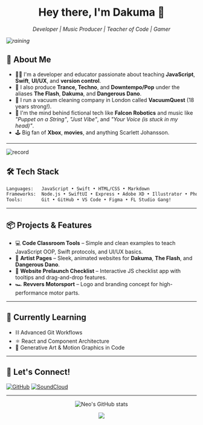 <!-- GitHub Profile README for Neo -->
<h1 align="center">Hey there, I'm Dakuma 👾</h1>
<p align="center">
  <i>Developer | Music Producer | Teacher of Code | Gamer</i>
</p>

<i>![raining](https://github.com/user-attachments/assets/4a0b0e9f-3234-4b07-9aa2-fb443234e510)</i>

## 🚀 About Me

- 👨‍🏫 I'm a developer and educator passionate about teaching **JavaScript**, **Swift**, **UI/UX**, and **version control**.
- 🎵 I also produce **Trance, Techno**, and **Downtempo/Pop** under the aliases **The Flash**, **Dakuma**, and **Dangerous Dano**.
- 🧹 I run a vacuum cleaning company in London called **VacuumQuest** (18 years strong!).
- 🤖 I'm the mind behind fictional tech like **Falcon Robotics** and music like _"Puppet on a String"_, _"Just Vibe"_, and _"Your Voice (is stuck in my head)"_.
- 🕹 Big fan of **Xbox**, **movies**, and anything Scarlett Johansson.

---

![record](https://github.com/user-attachments/assets/b19c6a3a-203b-4e1b-a852-d8ec97de95d2)


## 🛠 Tech Stack

```bash
Languages:   JavaScript • Swift • HTML/CSS • Markdown
Frameworks:  Node.js • SwiftUI • Express • Adobe XD • Illustrator • Photoshop
Tools:       Git • GitHub • VS Code • Figma • FL Studio Gang!
````

---

## 📦 Projects & Features

* 💻 **Code Classroom Tools** – Simple and clean examples to teach JavaScript OOP, Swift protocols, and UI/UX basics.
* 🎵 **Artist Pages** – Sleek, animated websites for **Dakuma**, **The Flash**, and **Dangerous Dano**.
* 🧪 **Website Prelaunch Checklist** – Interactive JS checklist app with tooltips and drag-and-drop features.
* 🏎 **Revvers Motorsport** – Logo and branding concept for high-performance motor parts.

---

## 🧠 Currently Learning

* ⛓️ Advanced Git Workflows
* ⚛️ React and Component Architecture
* 🎨 Generative Art & Motion Graphics in Code

---

## 📣 Let's Connect!

<p align="left">
  <a href="https://github.com/dakuma" target="_blank"><img alt="GitHub" src="https://img.shields.io/badge/GitHub-%23121011.svg?style=flat&logo=github&logoColor=white"/></a>
  <a href="https://soundcloud.com/YOUR-SOUNDCLOUD" target="_blank"><img alt="SoundCloud" src="https://img.shields.io/badge/SoundCloud-ff7700?style=flat&logo=soundcloud&logoColor=white" /></a>
</p>

---

<p align="center">
  <img src="https://github-readme-stats.vercel.app/api?username=dakuma&show_icons=true&theme=tokyonight" alt="Neo's GitHub stats" />
</p>

<p align="center">
  <img src="https://github-readme-streak-stats.herokuapp.com/?user=dakuma&theme=tokyonight" />
</p>
